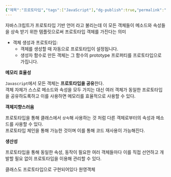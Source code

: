 ```yaml
---
{"제목":"프로토타입","tags":["JavaScript"],"dg-publish":true,"permalink":"/v2/Studynotes/JavaScript/프로토타입/","dgPassFrontmatter":true}
---
```


자바스크립트가 프로토타입 기반 언어 라고 불리는데 이 모든 객체들이 메소드와 속성들을 상속 받기 위한 템플릿으로써 프로토타입 객체를 가진다는 의미

- 객체 생성과 프로토타입:
    - 객체를 생성할 때 자동으로 프로토타입이 설정됩니다.
    - 생성자 함수로 만든 객체는 그 함수의 prototype 프로퍼티를 프로토타입으로 가집니다.


**메모리 효율성**

`Javascript`에서 모든 객체는 **프로토타입을 공유**한다.  
객체 자체가 스스로 메소드와 속성을 모두 가지는 대신 여러 객체가 동일한 프로토타입을 공유하도록하고 이를 사용하면 메모리를 효율적으로 사용할 수 있다.

**객체지향스러움**

프로토타입을 통해 클래스에서 `상속`해 사용하는 것 처럼 다른 객체로부터의 속성과 메소드를 사용할 수 있다.  
프로토타입 체인을 통해 가능한 것이며 이를 통해 코드 재사용이 가능해진다.

**생산성**

프로토타입을 통해 동일한 속성, 동작이 필요한 여러 객체들마다 이를 직접 선언하고 개발할 필요 없이 프로토타입을 이용해 관리할 수 있다.

클래스도 프로토타입으로 구현되어있다 원영객체
